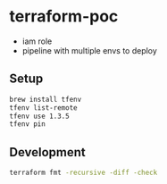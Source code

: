# terraform-poc

- iam role
- pipeline with multiple envs to deploy

## Setup

```sh
brew install tfenv
tfenv list-remote
tfenv use 1.3.5
tfenv pin
```

## Development

```sh
terraform fmt -recursive -diff -check
```
